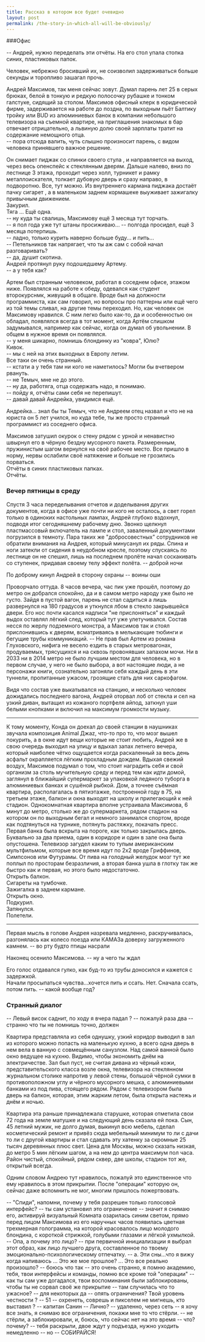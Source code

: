 ```yaml
---
title: Рассказ в котором все будет очевидно
layout: post
permalink: /the-story-in-which-all-will-be-obviously/
---
```


###Офис

-- Андрей, нужно переделать эти отчёты.
На его стол упала стопка синих, пластиковых папок.

Человек, небрежно бросивший их, не соизволил задерживаться 
больше секунды и торопливо зашагал прочь.

Андрей Максимов, так меня сейчас зовут. Думал парень лет 25 в серых брюках, белой в тонкую и редкую полосочку рубашке и тонком галстуке, сидящий за столом. Максимов офисный клерк в юридической фирме, задерживается на работе до поздна, по выходным пьёт Балтику тройку или BUD из алюминиевых банок в компании небольшого телевизора на съемной квартире, на приглашения знакомых в бар отвечает отрицательно, а львиную долю своей зарплаты тратит на содержание немощного отца.  
-- пора отсюда валить, чуть слышно произносит парень, с видом человека принявшего важное решение.  

Он снимает пиджак со спинки своего стула , и направляется на выход, через весь опенспейс к стеклянным дверям. Дальше налево, вниз по лестнице 3 этажа, проходит через холл, турникет и рамку металлоискателя, толкает дубовую дверь и сразу направо, в подворотню. Все, тут можно. 
Из внутреннего кармана пиджака достаёт пачку сигарет , а в маленьком заднем кормашеке выуживает зажигалку привычным движением.   
Закурил.  
Тяга ... Ещё одна.  
-- ну куда ты свалишь, Максимову ещё 3 месяца тут торчать.  
-- я пол года уже тут штаны просиживаю...
-- полгода просидел, ещё 3 месяца потерпишь.  
-- ладно, только курить наверно больше буду...  и пить...   
-- Петельников так напрягает, что ты аж сам с собой начал разговаривать?     
-- да, душит скотина.  
Андрей протянул руку подошедшему Артему.  
-- а у тебя как?  

Артем был странным человеком, работал в соседнем офисе, этажом ниже. Появлялся на работе к обеду, одевался как студент второкурснмк, живущий в общаге. Вроде был на должности программиста, как сам говорил, но вопросы про паттерны или ещё чего из той темы сливал, на другие темы переходил. Но, как человек он Максимову нравился. С ним легко было как-то, да и особенностью он обладал, появлялся всегда в тот момент, когда Артём слишком задумывался, например как сейчас, когда он думал об увольнении. В общем в нужное время он появлялся.  
-- у меня шикарно, помнишь блондинку из "ковра", Юлю?    
Кивок.  
-- мы с ней на этих выходных в Европу летим.  
Все таки он очень странный.  
-- кстати а у тебя там ни кого не наметилось? Могли бы вчетвером рвануть.   
-- не Темыч, мне не до этого.  
-- ну да, работяга, отца содержать надо, я понимаю.  
-- пойду я, отчёты сами себя не перепишут.   
-- давай давай Андрейка, увидимся ещё.  

Андрейка... знал бы ты Темыч, что не Андреем отец назвал и что не на юриста он 5 лет учился, но куда тебе, ты же просто странный программист из соседнего офиса.   

Максимов затушил окурок о стену рядом с урной и ненавистно швырнул его в чёрную бездну мусорного пакета. Размеренным, пружинистым шагом вернулся на своё рабочее место. Все пришло в норму, нервы ослабили своё натяжение и больше не грозились порваться.  
Отчёты в синих пластиковых папках.  
Отчёты.

### Вечер пятницы в среду

Спустя 3 часа переделывания отчетов и доделывания других документов, когда в офисе уже почти ни кого не осталось, а свет горел только в одиноких настольных лампах, Андрей глубоко вздохнул, подводя итог сегодняшнему рабочему дню. Звонко щелкнул пластмассовый включатель на лампе и стол, заваленный документами погрузился в темноту. 
Пара таких же "добросовестных" сотрудников не обратили внимания на Андрея, который минусанул их ряды. Спина и ноги затекли от сидения в неудобном кресле, поэтому спускаясь по лестнице он не спешил, лишь на последнем пролёте начал соскакивать со ступенек, придавая своему телу эффект полёта. 
-- доброй ночи

По доброму кинул Андрей в сторону охраны
-- воины оши 

Проворчало оттуда.
8 часов вечера, час пик уже прошёл, поэтому до метро он добрался спокойно, да и в самом метро народу уже было не густо. Зайдя в пустой вагон, парень не стал садиться а лишь развернулся на 180 градусов и уткнулся лбом в стекло закрывшейся двери. Его нос почти касался надписи "не прислоняться" и каждый выдох оставлял лёгкий след, который тут уже улетучивался. 
Состав несся по жерлу подземного монстра, а Максимов так и стоял прислонившись к дверям, всматриваясь в мелькающие тюбинги и бегущие трубы коммуникаций.
-- Не прав был Артем из романа Глуховского, нифига не весело ездить в старых метровагонах, продуваемых, трясущихся и на сквозь провонявших запахом мочи. Ни в 2033 ни в 2014 метро не было лучшим местом для человека, но в первом случае, у него не было выбора, а вот настоящие люди, а не персонажи книги, сознательно загоняли себя каждый день в эти туннели, пропитанные ужасом, грозящие стать для них саркофагом. 

Видя что состав уже выкатывался на станцию, и несколько человек дожидались последнего вагона, Андрей оторвал лоб от стекла и сел на узкий диван, вытащил из кожаного портфеля айпод, заткнул уши белыми кнопками и включил на максимум громкости музыку. 

***

К тому моменту, Конда он доехал до своей станции в наушниках звучала композиция Animal Джаz, что-то про то, что мозг вышел покурить, а в окне идут вещи которые не стоит любить, Андрей же в свою очередь выходил на улицу и вдыхал запах летнего вечера, который наиболее чётко ощущается когда раскаленный за весь день асфальт окрапляется лёгким прохладным дождем. Вдыхая свежий воздух, Максимов подумал о том, что стоит наградить себя и свой организм за столь мучительную среду и перед тем как идти домой, заглянул в ближайший супермаркет за упаковкой ледяного туборга в алюминиевых банках и сушёной рыбкой. Дом, а точнее съёмная квартира, располагалась в пятиэтажке, построенной году в 75, на третьем этаже, балкон и окна выходят на школу и прилегающий к ней стадион. Однокомнатная квартира вполне устраивала Максимова, 6 минут до метро, столько же до супермаркета, рядом стадион на котором он по выходным бегал и немного занимался спортом, вроде как подтянуться на турнике, потянуть растяжку, покачать пресс.  
Первая банка была вскрыта на пороге, как только закрылась дверь. Буквально за два приема, один в коридоре и один в зале она была опустошена. Телевизор загудел каким то тупым американским мультфильмом, которые все время идут по 2х2 вроде Гриффинов, Симпсонов или Футурамы. От пива на голодный желудок мозг тут же поплыл по просторам безразличия, а вторая банка ушла в глотку так же быстро как и первая, но этого было недостаточно.  
Открыть балкон.  
Сигареты на тумбочке.  
Зажигалка в заднем кармане.  
Открыть окно.  
Подкурил.  
Затянулся.  
Полетели.  

***

Первая мысль в голове Андрея назревала медленно, раскручивалась, разгонялась как колесо поезда или КАМАЗа доверху загруженного камнем. 
-- во рту будто птицы насрали

Наконец осенило Максимова.
-- ну а чего ты ждал 

Его голос отдавался гулко, как буд-то из трубы доносился и кажется с задержкой.  
Начали просыпаться чувства...хочется пить и ссать. Нет. Сначала ссать, потом пить. 
-- какой вообще год? 

### Странный диалог

-- Левый висок саднит, по ходу я вчера падал ? 
-- пожалуй раза два
-- странно что ты не помнишь точно, должен 

Квартира представляла из себя однушку, узкий коридор выводил в зал из которого можно попасть на маленькую кухню, а всего одна дверь в нем вела в ванную с совмещённым санузлом. Над самой ванной было окно ведущее на кухню. Видимо, чтобы экономить днём на электричестве. Зал был пуст, не считая дивана из чёрный кожи, представительского класса возле окна, телевизора на стеклянном журнальном столике напротив у левой стены, большой чёрной сумки в противоположном углу и чёрного мусорного мешка, с алюминиевыми банками из под пива, стоящего рядом. Рядом с телевизором была дверь на балкон, которая, этим жарким летом, была открыта настежь и днём и ночью. 

Квартира эта раньше принадлежала старушке, которая отметила свои 72 года на земле матушке и на следующий день сказала ей пока. Сын, 45 летний мужик, не долго думая, выкинул  всю мебель, сделал косметический ремонт и привёз сюда мебельный минимум то ли с дачи то ли с другой квартиры и стал сдавать эту хатенку за скромные 25 тысяч деревянных плюс свет. Цена для Москвы, можно сказать низкая, до метро 5 мин лёгким шагом, а на нем до центра максимум пол часа. Район чистый, спокойный, рядом сквер, две школы, стадион тот же, открытый всегда. 

Одним словом Андрею тут нравилось, пожалуй это единственное что ему нравилось в этом прикрытии. 
После "операции" которую он, сейчас даже вспомнить не мог, многим пришлось пожертвовать.

-- "Спиди", напомни, почему у тебя разрешен только голосовой интерфейс? 
-- ты сам установил это ограничение
-- значит я снимаю его, активируй визуальный 
Комната озарилась синим светом, прямо перед лицом Максимова из его наручных часов появилась цветная трехмерная голограмма, на которой красовалось лицо молодого блондина, с короткой стрижкой, голубыми глазами и лёгкой ухмылкой.
-- Опа, а почему это лицо?
-- при первичной инициализации я выбрал этот образ, как лицо лучшего друга, составленное по твоему эмоционально-психологическому отпечатку. 
-- а. Эти сны...что я вижу когда напиваюсь ... Это же мое прошлое? ... Это все реально произошло? 
-- боюсь что так
-- это очень странно, я помню академию, тебя, твои интерфейсы и команды, помню все кроме той "операции" 
-- как ты сам уже догадался, твои воспоминания были заблокированы, чтобы ты не сорвал своё же прикрытие 
-- там случилась что то ужасное?
-- для некоторых да
-- опять ограничения? Твой уровень честности ? 
-- 51
-- охренеть, соврешь и пикселем не мигнешь, кто выставил ? 
-- капитан Санин
-- Лично?
-- удаленно, через сеть
-- я хочу все знать, я снимаю все ограничения, покажи мне то что стёрли.
-- не стёрли, а заблокировали, и, боюсь, что сейчас нет на это время
-- что? почему?
-- тебя раскрыли, двое ждут у подъезда, нужно уходить немедленно
-- но
-- СОБИРАЙСЯ!
